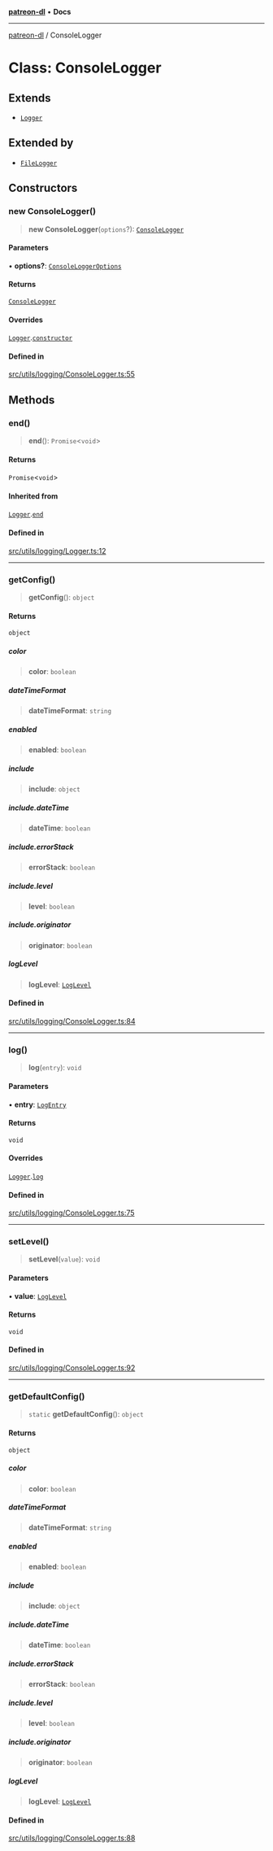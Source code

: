[**patreon-dl**](../README.md) • **Docs**

***

[patreon-dl](../README.md) / ConsoleLogger

# Class: ConsoleLogger

## Extends

- [`Logger`](Logger.md)

## Extended by

- [`FileLogger`](FileLogger.md)

## Constructors

### new ConsoleLogger()

> **new ConsoleLogger**(`options`?): [`ConsoleLogger`](ConsoleLogger.md)

#### Parameters

• **options?**: [`ConsoleLoggerOptions`](../interfaces/ConsoleLoggerOptions.md)

#### Returns

[`ConsoleLogger`](ConsoleLogger.md)

#### Overrides

[`Logger`](Logger.md).[`constructor`](Logger.md#constructors)

#### Defined in

[src/utils/logging/ConsoleLogger.ts:55](https://github.com/patrickkfkan/patreon-dl/blob/7168e7165dfd3021aec234ee0e8458b1a8040c70/src/utils/logging/ConsoleLogger.ts#L55)

## Methods

### end()

> **end**(): `Promise`\<`void`\>

#### Returns

`Promise`\<`void`\>

#### Inherited from

[`Logger`](Logger.md).[`end`](Logger.md#end)

#### Defined in

[src/utils/logging/Logger.ts:12](https://github.com/patrickkfkan/patreon-dl/blob/7168e7165dfd3021aec234ee0e8458b1a8040c70/src/utils/logging/Logger.ts#L12)

***

### getConfig()

> **getConfig**(): `object`

#### Returns

`object`

##### color

> **color**: `boolean`

##### dateTimeFormat

> **dateTimeFormat**: `string`

##### enabled

> **enabled**: `boolean`

##### include

> **include**: `object`

##### include.dateTime

> **dateTime**: `boolean`

##### include.errorStack

> **errorStack**: `boolean`

##### include.level

> **level**: `boolean`

##### include.originator

> **originator**: `boolean`

##### logLevel

> **logLevel**: [`LogLevel`](../type-aliases/LogLevel.md)

#### Defined in

[src/utils/logging/ConsoleLogger.ts:84](https://github.com/patrickkfkan/patreon-dl/blob/7168e7165dfd3021aec234ee0e8458b1a8040c70/src/utils/logging/ConsoleLogger.ts#L84)

***

### log()

> **log**(`entry`): `void`

#### Parameters

• **entry**: [`LogEntry`](../interfaces/LogEntry.md)

#### Returns

`void`

#### Overrides

[`Logger`](Logger.md).[`log`](Logger.md#log)

#### Defined in

[src/utils/logging/ConsoleLogger.ts:75](https://github.com/patrickkfkan/patreon-dl/blob/7168e7165dfd3021aec234ee0e8458b1a8040c70/src/utils/logging/ConsoleLogger.ts#L75)

***

### setLevel()

> **setLevel**(`value`): `void`

#### Parameters

• **value**: [`LogLevel`](../type-aliases/LogLevel.md)

#### Returns

`void`

#### Defined in

[src/utils/logging/ConsoleLogger.ts:92](https://github.com/patrickkfkan/patreon-dl/blob/7168e7165dfd3021aec234ee0e8458b1a8040c70/src/utils/logging/ConsoleLogger.ts#L92)

***

### getDefaultConfig()

> `static` **getDefaultConfig**(): `object`

#### Returns

`object`

##### color

> **color**: `boolean`

##### dateTimeFormat

> **dateTimeFormat**: `string`

##### enabled

> **enabled**: `boolean`

##### include

> **include**: `object`

##### include.dateTime

> **dateTime**: `boolean`

##### include.errorStack

> **errorStack**: `boolean`

##### include.level

> **level**: `boolean`

##### include.originator

> **originator**: `boolean`

##### logLevel

> **logLevel**: [`LogLevel`](../type-aliases/LogLevel.md)

#### Defined in

[src/utils/logging/ConsoleLogger.ts:88](https://github.com/patrickkfkan/patreon-dl/blob/7168e7165dfd3021aec234ee0e8458b1a8040c70/src/utils/logging/ConsoleLogger.ts#L88)
